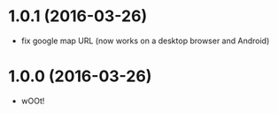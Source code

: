 # 1.0.1 (2016-03-26)

- fix google map URL (now works on a desktop browser and Android)

# 1.0.0 (2016-03-26)

- wOOt!